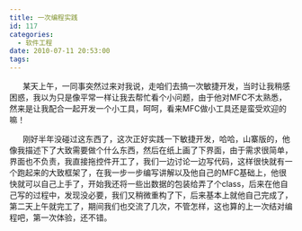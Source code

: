 ```yaml
---
title: 一次编程实践
id: 117
categories:
  - 软件工程
date: 2010-07-11 20:53:00
tags:
---
```


    

&nbsp;&nbsp;&nbsp;&nbsp;&nbsp; 某天上午，一同事突然过来对我说，走咱们去搞一次敏捷开发，当时让我稍感困惑，我以为只是像平常一样让我去帮忙看个小问题，由于他对MFC不太熟悉，然来是让我配合一起开发一个小工具，呵呵，看来MFC做小工具还是蛮受欢迎的嘛！

&nbsp;&nbsp;&nbsp;&nbsp;&nbsp;&nbsp;刚好半年没碰过这东西了，这次正好实践一下敏捷开发，哈哈，山寨版的，他像我描述下了大致需要做个什么东西，然后在纸上画了下界面，由于需求很简单，界面也不负责，我直接拖控件开工了，我们一边讨论一边写代码，这样很快就有一个跑起来的大致框架了，在我一步一步编写讲解以及他自己的MFC基础上，他很快就可以自己上手了，开始我还将一些出数据的包装给弄了个class，后来在他自己写的过程中，发现没必要，我们又稍微重构了下，后来基本上就他自己完成了，第二天上午就完工了，期间我们也交流了几次，不管怎样，这也算的上一次结对编程吧，第一次体验，还不错。

</div>